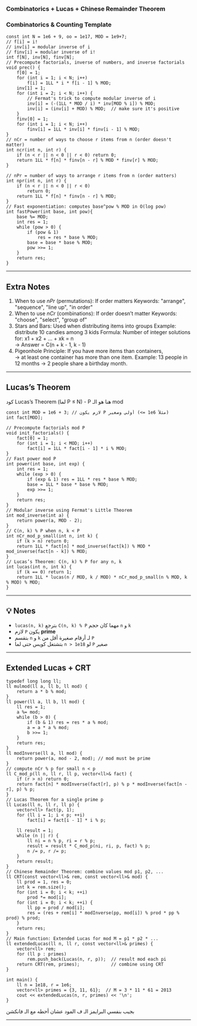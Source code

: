 ### Combinatorics  + Lucas + Chinese Remainder Theorem

### Combinatorics & Counting Template

```
const int N = 1e6 + 9, oo = 1e17, MOD = 1e9+7;
// f[i] = i!
// inv[i] = modular inverse of i
// finv[i] = modular inverse of i!
int f[N], inv[N], finv[N];
// Precompute factorials, inverse of numbers, and inverse factorials
void prec() {
    f[0] = 1;
    for (int i = 1; i < N; i++)
        f[i] = 1LL * i * f[i - 1] % MOD;
    inv[1] = 1;
    for (int i = 2; i < N; i++) {
        // Fermat's trick to compute modular inverse of i
        inv[i] = (-(1LL * MOD / i) * inv[MOD % i]) % MOD;
        inv[i] = (inv[i] + MOD) % MOD;  // make sure it's positive
    }
    finv[0] = 1;
    for (int i = 1; i < N; i++)
        finv[i] = 1LL * inv[i] * finv[i - 1] % MOD;
}
// nCr = number of ways to choose r items from n (order doesn't matter)
int ncr(int n, int r) {
    if (n < r || n < 0 || r < 0) return 0;
    return 1LL * f[n] * finv[n - r] % MOD * finv[r] % MOD;
}

// nPr = number of ways to arrange r items from n (order matters)
int npr(int n, int r) {
    if (n < r || n < 0 || r < 0)
        return 0;
    return 1LL * f[n] * finv[n - r] % MOD;
}
// Fast exponentiation: computes base^pow % MOD in O(log pow)
int fastPower(int base, int pow){
    base %= MOD;
    int res = 1;
    while (pow > 0) {
        if (pow & 1)
            res = res * base % MOD;
        base = base * base % MOD;
        pow >>= 1;
    }
    return res;
}
```

---
## **Extra Notes**
1. When to use $nPr$ (permutations):
If order matters
Keywords: "arrange", "sequence", "line up", "in order"
2. When to use $nCr$ (combinations):
If order doesn’t matter
Keywords: "choose", "select", "group of"
3. Stars and Bars:
Used when distributing items into groups
Example: distribute 10 candies among 3 kids
Formula: Number of integer solutions for: x1 + x2 + ... + xk = n  
    → Answer = C(n + k - 1, k - 1)
4. Pigeonhole Principle:
If you have more items than containers,  
    → at least one container has more than one item.
Example: 13 people in 12 months → 2 people share a birthday month.

-----
## Lucas’s Theorem
  كود Lucas’s Theorem (لما P ≤ N) - P هنا هو الـ mod

```
const int MOD = 1e6 + 3; // لازم يكون P أولي وصغير (<= 1e6 مثلاً)
int fact[MOD];

// Precompute factorials mod P
void init_factorials() {
    fact[0] = 1;
    for (int i = 1; i < MOD; i++)
        fact[i] = 1LL * fact[i - 1] * i % MOD;
}
// Fast power mod P
int power(int base, int exp) {
    int res = 1;
    while (exp > 0) {
        if (exp & 1) res = 1LL * res * base % MOD;
        base = 1LL * base * base % MOD;
        exp >>= 1;
    }
    return res;
}
// Modular inverse using Fermat's Little Theorem
int mod_inverse(int a) {
    return power(a, MOD - 2);
}
// C(n, k) % P when n, k < P
int nCr_mod_p_small(int n, int k) {
    if (k > n) return 0;
    return 1LL * fact[n] * mod_inverse(fact[k]) % MOD * mod_inverse(fact[n - k]) % MOD;
}
// Lucas’s Theorem: C(n, k) % P for any n, k
int lucas(int n, int k) {
    if (k == 0) return 1;
    return 1LL * lucas(n / MOD, k / MOD) * nCr_mod_p_small(n % MOD, k % MOD) % MOD;
}
```

---
## 💡 Notes
- `lucas(n, k)` بترجع `C(n, k) % P` مهما كان حجم `n` و `k`
- لازم `P` يكون **prime**
- بتقسم `n` و `k` لـ أرقام صغيرة أقل من `P`
- بتشتغل كويس حتى لما `n > 1e18` لو `P` صغير
---
## Extended Lucas + CRT
```
typedef long long ll;
ll mulmod(ll a, ll b, ll mod) {
    return a * b % mod;
}
ll power(ll a, ll b, ll mod) {
    ll res = 1;
    a %= mod;
    while (b > 0) {
        if (b & 1) res = res * a % mod;
        a = a * a % mod;
        b >>= 1;
    }
    return res;
}
ll modInverse(ll a, ll mod) {
    return power(a, mod - 2, mod); // mod must be prime
}
// compute nCr % p for small n < p
ll C_mod_p(ll n, ll r, ll p, vector<ll>& fact) {
    if (r > n) return 0;
    return fact[n] * modInverse(fact[r], p) % p * modInverse(fact[n - r], p) % p;
}
// Lucas Theorem for a single prime p
ll Lucas(ll n, ll r, ll p) {
    vector<ll> fact(p, 1);
    for (ll i = 1; i < p; ++i)
        fact[i] = fact[i - 1] * i % p;

    ll result = 1;
    while (n || r) {
        ll ni = n % p, ri = r % p;
        result = result * C_mod_p(ni, ri, p, fact) % p;
        n /= p, r /= p;
    }
    return result;
}
// Chinese Remainder Theorem: combine values mod p1, p2, ...
ll CRT(const vector<ll>& rem, const vector<ll>& mod) {
    ll prod = 1, res = 0;
    int k = rem.size();
    for (int i = 0; i < k; ++i)
        prod *= mod[i];
    for (int i = 0; i < k; ++i) {
        ll pp = prod / mod[i];
        res = (res + rem[i] * modInverse(pp, mod[i]) % prod * pp % prod) % prod;
    }
    return res;
}
// Main function: Extended Lucas for mod M = p1 * p2 * ...
ll extendedLucas(ll n, ll r, const vector<ll>& primes) {
    vector<ll> rem;
    for (ll p : primes)
        rem.push_back(Lucas(n, r, p));  // result mod each pi
    return CRT(rem, primes);            // combine using CRT
}
```


```
int main() {
    ll n = 1e18, r = 1e6;
    vector<ll> primes = {3, 11, 61};  // M = 3 * 11 * 61 = 2013
    cout << extendedLucas(n, r, primes) << '\n';
}
```
بجيب بنفسي البرايمز الـ ف المود عشان أحطه مع الـ فانكشن

---
